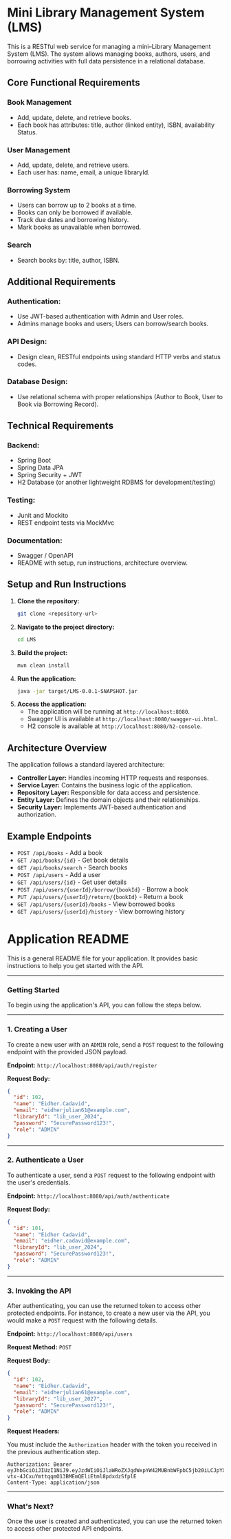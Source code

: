 # Mini Library Management System (LMS)

This is a RESTful web service for managing a mini–Library Management System (LMS). The system allows managing books,
authors, users, and borrowing activities with full data persistence in a relational database.

## Core Functional Requirements

### Book Management

- Add, update, delete, and retrieve books.
- Each book has attributes: title, author (linked entity), ISBN, availability Status.

### User Management

- Add, update, delete, and retrieve users.
- Each user has: name, email, a unique libraryId.

### Borrowing System

- Users can borrow up to 2 books at a time.
- Books can only be borrowed if available.
- Track due dates and borrowing history.
- Mark books as unavailable when borrowed.

### Search

- Search books by: title, author, ISBN.

## Additional Requirements

### Authentication:

- Use JWT-based authentication with Admin and User roles.
- Admins manage books and users; Users can borrow/search books.

### API Design:

- Design clean, RESTful endpoints using standard HTTP verbs and status codes.

### Database Design:

- Use relational schema with proper relationships (Author to Book, User to Book via Borrowing Record).

## Technical Requirements

### Backend:

- Spring Boot
- Spring Data JPA
- Spring Security + JWT
- H2 Database (or another lightweight RDBMS for development/testing)

### Testing:

- Junit and Mockito
- REST endpoint tests via MockMvc

### Documentation:

- Swagger / OpenAPI
- README with setup, run instructions, architecture overview.

## Setup and Run Instructions

1. **Clone the repository:**
   ```bash
   git clone <repository-url>
   ```
2. **Navigate to the project directory:**
   ```bash
   cd LMS
   ```
3. **Build the project:**
   ```bash
   mvn clean install
   ```
4. **Run the application:**
   ```bash
   java -jar target/LMS-0.0.1-SNAPSHOT.jar
   ```
5. **Access the application:**
    - The application will be running at `http://localhost:8080`.
    - Swagger UI is available at `http://localhost:8080/swagger-ui.html`.
    - H2 console is available at `http://localhost:8080/h2-console`.

## Architecture Overview

The application follows a standard layered architecture:

- **Controller Layer:** Handles incoming HTTP requests and responses.
- **Service Layer:** Contains the business logic of the application.
- **Repository Layer:** Responsible for data access and persistence.
- **Entity Layer:** Defines the domain objects and their relationships.
- **Security Layer:** Implements JWT-based authentication and authorization.

## Example Endpoints

- `POST /api/books` - Add a book
- `GET /api/books/{id}` - Get book details
- `GET /api/books/search` - Search books
- `POST /api/users` - Add a user
- `GET /api/users/{id}` - Get user details
- `POST /api/users/{userId}/borrow/{bookId}` - Borrow a book
- `PUT /api/users/{userId}/return/{bookId}` - Return a book
- `GET /api/users/{userId}/books` - View borrowed books
- `GET /api/users/{userId}/history` - View borrowing history

# Application README

This is a general README file for your application. It provides basic instructions to help you get started with the API.

---

### **Getting Started**

To begin using the application's API, you can follow the steps below.

---

### **1. Creating a User**

To create a new user with an `ADMIN` role, send a `POST` request to the following endpoint with the provided JSON
payload.

**Endpoint:** `http://localhost:8080/api/auth/register`

**Request Body:**

```json
{
  "id": 102,
  "name": "Eidher.Cadavid",
  "email": "eidherjulian61@example.com",
  "libraryId": "lib_user_2024",
  "password": "SecurePassword123!",
  "role": "ADMIN"
}
```

---

### **2. Authenticate a User**

To authenticate a user, send a `POST` request to the following endpoint with the user's credentials.

**Endpoint:** `http://localhost:8080/api/auth/authenticate`

**Request Body:**

```json
{
  "id": 101,
  "name": "Eidher Cadavid",
  "email": "eidher.cadavid@example.com",
  "libraryId": "lib_user_2024",
  "password": "SecurePassword123!",
  "role": "ADMIN"
}
```

---

### **3. Invoking the API**

After authenticating, you can use the returned token to access other protected endpoints. For instance, to create a new
user via the API, you would make a `POST` request with the following details.

**Endpoint:** `http://localhost:8080/api/users`

**Request Method:** `POST`

**Request Body:**

```json
{
  "id": 102,
  "name": "Eidher.Cadavid",
  "email": "eidherjulian61@example.com",
  "libraryId": "lib_user_2027",
  "password": "SecurePassword123!",
  "role": "ADMIN"
}
```

**Request Headers:**

You must include the `Authorization` header with the token you received in the previous authentication step.

```
Authorization: Bearer eyJhbGciOiJIUzI1NiJ9.eyJzdWIiOiJlaWRoZXJqdWxpYW42MUBnbWFpbC5jb20iLCJpYXQiOjE3NTQzMjQ5MTQsImV4cCI6MTc1NDQxMTMxNH0.-vtx-4JCxuYmttqqmO13BMEmQEliEtml8pdxdzSfplE
Content-Type: application/json
```

---

### **What's Next?**

Once the user is created and authenticated, you can use the returned token to access other protected API endpoints.
